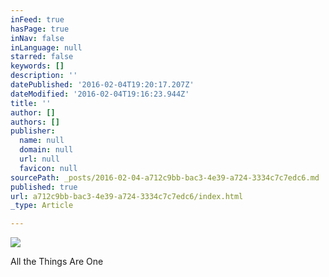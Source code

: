 ```yaml
---
inFeed: true
hasPage: true
inNav: false
inLanguage: null
starred: false
keywords: []
description: ''
datePublished: '2016-02-04T19:20:17.207Z'
dateModified: '2016-02-04T19:16:23.944Z'
title: ''
author: []
authors: []
publisher:
  name: null
  domain: null
  url: null
  favicon: null
sourcePath: _posts/2016-02-04-a712c9bb-bac3-4e39-a724-3334c7c7edc6.md
published: true
url: a712c9bb-bac3-4e39-a724-3334c7c7edc6/index.html
_type: Article

---
```

![](https://the-grid-user-content.s3-us-west-2.amazonaws.com/3ac521b4-c3d0-44dc-ae59-71bd6654361c.jpg)

All the Things Are One